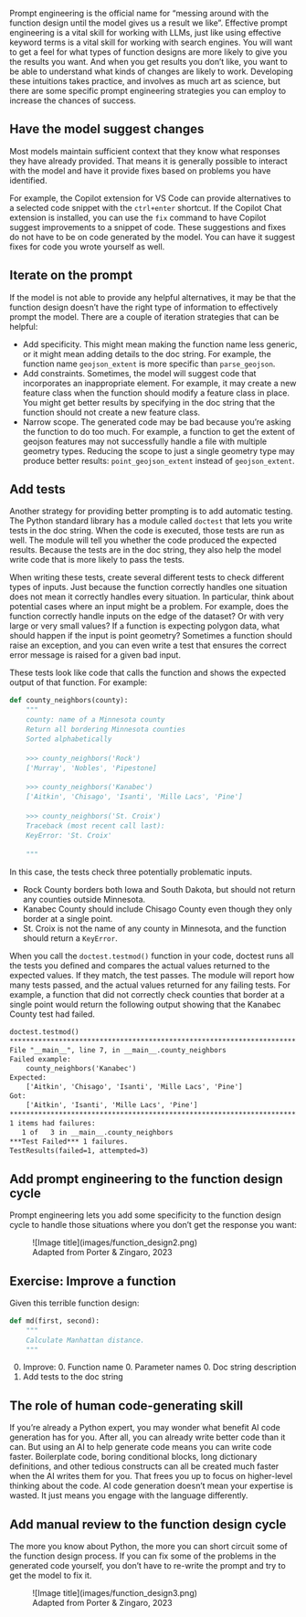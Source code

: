 Prompt engineering is the official name for “messing around with the function design until the model gives us a result we like”. Effective prompt engineering is a vital skill for working with LLMs, just like using effective keyword terms is a vital skill for working with search engines. You will want to get a feel for what types of function designs are more likely to give you the results you want. And when you get results you don’t like, you want to be able to understand what kinds of changes are likely to work. Developing these intuitions takes practice, and involves as much art as science, but there are some specific prompt engineering strategies you can employ to increase the chances of success.

## Have the model suggest changes
Most models maintain sufficient context that they know what responses they have already provided. That means it is generally possible to interact with the model and have it provide fixes based on problems you have identified. 

For example, the Copilot extension for VS Code can provide alternatives to a selected code snippet with the `ctrl+enter` shortcut. If the Copilot Chat extension is installed, you can use the `fix` command to have Copilot suggest improvements to a snippet of code. These suggestions and fixes do not have to be on code generated by the model. You can have it suggest fixes for code you wrote yourself as well.

## Iterate on the prompt
If the model is not able to provide any helpful alternatives, it may be that the function design doesn’t have the right type of information to effectively prompt the model. There are a couple of iteration strategies that can be helpful:

* Add specificity. This might mean making the function name less generic, or it might mean adding details to the doc string. For example, the function name `geojson_extent` is more specific than `parse_geojson`.
* Add constraints. Sometimes, the model will suggest code that incorporates an inappropriate element. For example, it may create a new feature class when the function should modify a feature class in place. You might get better results by specifying in the doc string that the function should not create a new feature class.
* Narrow scope. The generated code may be bad because you’re asking the function to do too much. For example, a function to get the extent of geojson features may not successfully handle a file with multiple geometry types. Reducing the scope to just a single geometry type may produce better results: `point_geojson_extent` instead of `geojson_extent`.

## Add tests
Another strategy for providing better prompting is to add automatic testing. The Python standard library has a module called `doctest` that lets you write tests in the doc string. When the code is executed, those tests are run as well. The module will tell you whether the code produced the expected results. Because the tests are in the doc string, they also help the model write code that is more likely to pass the tests.

When writing these tests, create several different tests to check different types of inputs. Just because the function correctly handles one situation does not mean it correctly handles every situation. In particular, think about potential cases where an input might be a problem. For example, does the function correctly handle inputs on the edge of the dataset? Or with very large or very small values? If a function is expecting polygon data, what should happen if the input is point geometry? Sometimes a function should raise an exception, and you can even write a test that ensures the correct error message is raised for a given bad input.

These tests look like code that calls the function and shows the expected output of that function. For example:

``` py linenums="1"
def county_neighbors(county):
    """
    county: name of a Minnesota county
    Return all bordering Minnesota counties 
    Sorted alphabetically

    >>> county_neighbors('Rock')
    ['Murray', 'Nobles', 'Pipestone]

    >>> county_neighbors('Kanabec')
    ['Aitkin', 'Chisago', 'Isanti', 'Mille Lacs', 'Pine']
    
    >>> county_neighbors('St. Croix')
    Traceback (most recent call last):
    KeyError: 'St. Croix'

    """
```

In this case, the tests check three potentially problematic inputs. 

* Rock County borders both Iowa and South Dakota, but should not return any counties outside Minnesota. 
* Kanabec County should include Chisago County even though they only border at a single point. 
* St. Croix is not the name of any county in Minnesota, and the function should return a `KeyError`. 

When you call the `doctest.testmod()` function in your code, doctest runs all the tests you defined and compares the actual values returned to the expected values. If they match, the test passes. The module will report how many tests passed, and the actual values returned for any failing tests. For example, a function that did not correctly check counties that border at a single point would return the following output showing that the Kanabec County test had failed.

```
doctest.testmod()
**********************************************************************
File "__main__", line 7, in __main__.county_neighbors
Failed example:
    county_neighbors('Kanabec')
Expected:
    ['Aitkin', 'Chisago', 'Isanti', 'Mille Lacs', 'Pine']
Got:
    ['Aitkin', 'Isanti', 'Mille Lacs', 'Pine']
**********************************************************************
1 items had failures:
   1 of   3 in __main__.county_neighbors
***Test Failed*** 1 failures.
TestResults(failed=1, attempted=3)
```

## Add prompt engineering to the function design cycle
Prompt engineering lets you add some specificity to the function design cycle to handle those situations where you don’t get the response you want:

<figure markdown="span">
  ![Image title](images/function_design2.png)
  <figcaption>Adapted from Porter & Zingaro, 2023</figcaption>
</figure>

## Exercise: Improve a function

Given this terrible function design:

``` py linenums="1"
def md(first, second):
    """
    Calculate Manhattan distance.
    """
```

0. Improve:
    0. Function name
    0. Parameter names
    0. Doc string description
0. Add tests to the doc string

## The role of human code-generating skill
If you’re already a Python expert, you may wonder what benefit AI code generation has for you. After all, you can already write better code than it can. But using an AI to help generate code means you can write code faster.  Boilerplate code, boring conditional blocks, long dictionary definitions, and other tedious constructs can all be created much faster when the AI writes them for you. That frees you up to focus on higher-level thinking about the code. AI code generation doesn’t mean your expertise is wasted. It just means you engage with the language differently.

## Add manual review to the function design cycle
The more you know about Python, the more you can short circuit some of the function design process. If you can fix some of the problems in the generated code yourself, you don’t have to re-write the prompt and try to get the model to fix it.

<figure markdown="span">
  ![Image title](images/function_design3.png)
  <figcaption>Adapted from Porter & Zingaro, 2023</figcaption>
</figure>